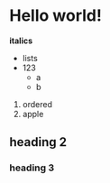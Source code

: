 # Hello world!

**italics**

* lists
* 123
  * a
  * b
  
1. ordered
2. apple

## heading 2
### heading 3
